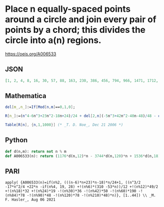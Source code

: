 # Place n equally\-spaced points around a circle and join every pair of points by a chord; this divides the circle into a\(n\) regions\.
https://oeis.org/A006533
## JSON
```JSON
[1, 2, 4, 8, 16, 30, 57, 88, 163, 230, 386, 456, 794, 966, 1471, 1712, 2517, 2484, 4048, 4520, 6196, 6842, 9109, 9048, 12951, 14014, 17902, 19208, 24158, 21510, 31931, 33888, 41449, 43826, 52956, 52992, 66712, 70034, 82993, 86840, 102091, 97776, 124314, 129448, 149986, 155894, 179447, 179280]
```
## Mathematica
```Mathematica
del[m_,n_]:=If[Mod[n,m]==0,1,0];
```
```Mathematica
R[n_]:=(n^4-6n^3+23n^2-18n+24)/24 + del[2,n](-5n^3+42n^2-40n-48)/48 - del[4,n](3n/4) + del[6,n](-53n^2+310n)/12 + del[12,n](49n/2) + del[18,n]*32n + del[24,n]*19n - del[30,n]*36n - del[42,n]*50n - del[60,n]*190n - del[84,n]*78n - del[90,n]*48n - del[120,n]*78n - del[210,n]*48n;
```
```Mathematica
Table[R[n], {n,1,1000}] (* _T. D. Noe_, Dec 21 2006 *)
```
## Python
```Python
def d(n,m): return not n % m
def A006533(n): return (1176*d(n,12)*n - 3744*d(n,120)*n + 1536*d(n,18)*n - d(n,2)*(5*n**3 - 42*n**2 + 40*n + 48) - 2304*d(n,210)*n + 912*d(n,24)*n - 1728*d(n,30)*n - 36*d(n,4)*n - 2400*d(n,42)*n - 4*d(n,6)*n*(53*n - 310) - 9120*d(n,60)*n - 3744*d(n,84)*n - 2304*d(n,90)*n + 2*n**4 - 12*n**3 + 46*n**2 - 36*n)//48 + 1 # _Chai Wah Wu_, Mar 08 2021
```
## PARI
```PARI
apply( {A006533(n)=if(n%2, (((n-6)*n+23)*n-18)*n/24+1, ((n^3/2 -17*n^2/4 +22*n -if(n%4, 19, 28) +!(n%6)*(310 -53*n))/12 +!(n%12)*49/2 +!(n%18)*32 +!(n%24)*19 -!(n%30)*36 -!(n%42)*50 -!(n%60)*190 -!(n%84)*78 -!(n%90)*48 -!(n%120)*78 -!(n%210)*48)*n)}, [1..44]) \\ _M. F. Hasler_, Aug 06 2021
```
